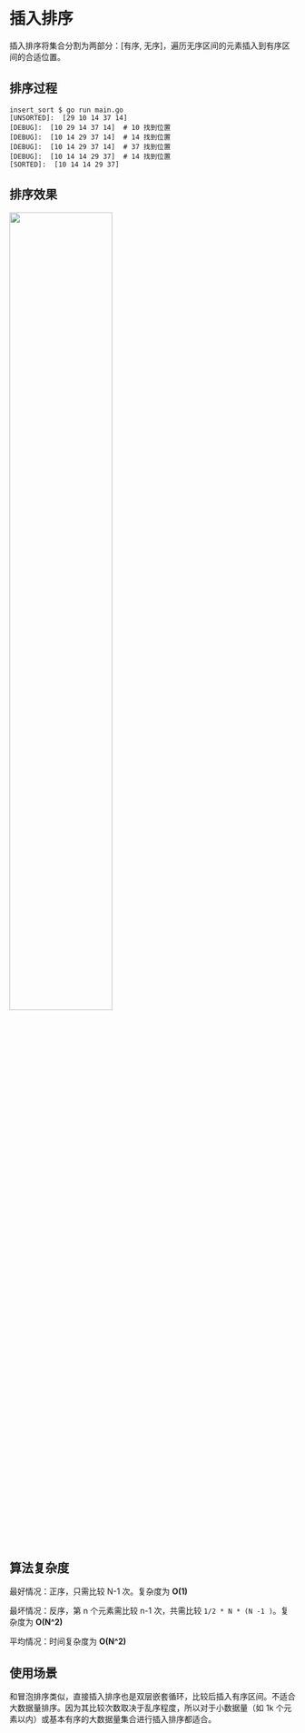 # 插入排序

插入排序将集合分割为两部分：[有序, 无序]，遍历无序区间的元素插入到有序区间的合适位置。

## 排序过程

```shell
insert_sort $ go run main.go
[UNSORTED]:  [29 10 14 37 14]
[DEBUG]:  [10 29 14 37 14]	# 10 找到位置
[DEBUG]:  [10 14 29 37 14]	# 14 找到位置
[DEBUG]:  [10 14 29 37 14]	# 37 找到位置
[DEBUG]:  [10 14 14 29 37]	# 14 找到位置
[SORTED]:  [10 14 14 29 37]
```

## 排序效果

 <img src="http://p7f8yck57.bkt.clouddn.com/2018-06-13-132125.gif" width="60%"/>



## 算法复杂度

最好情况：正序，只需比较 N-1 次。复杂度为 **O(1)**

最坏情况：反序，第 n 个元素需比较 n-1 次，共需比较 `1/2 * N * (N -1 )`。复杂度为 **O(N^2)**

平均情况：时间复杂度为 **O(N^2)**



## 使用场景

和冒泡排序类似，直接插入排序也是双层嵌套循环，比较后插入有序区间。不适合大数据量排序。因为其比较次数取决于乱序程度，所以对于小数据量（如 1k 个元素以内）或基本有序的大数据量集合进行插入排序都适合。





